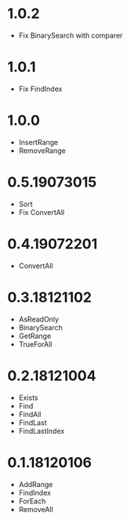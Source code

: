 # 1.0.2

- Fix BinarySearch with comparer

# 1.0.1

- Fix FindIndex

# 1.0.0
- InsertRange
- RemoveRange

# 0.5.19073015

- Sort
- Fix ConvertAll

# 0.4.19072201

- ConvertAll

# 0.3.18121102

- AsReadOnly
- BinarySearch
- GetRange 
- TrueForAll 

# 0.2.18121004

- Exists
- Find
- FindAll
- FindLast
- FindLastIndex

# 0.1.18120106

- AddRange
- FindIndex
- ForEach
- RemoveAll